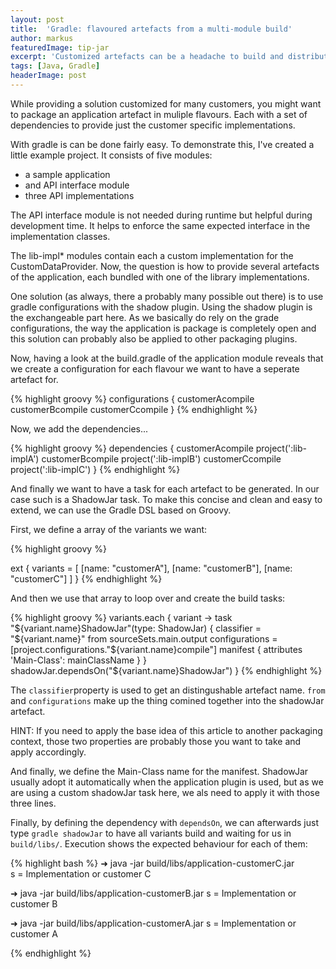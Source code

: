 ```yaml
---
layout: post
title:  'Gradle: flavoured artefacts from a multi-module build'
author: markus
featuredImage: tip-jar
excerpt: 'Customized artefacts can be a headache to build and distribute. Luckily gradle provides a powerful DSL that can solve that task easily - here is an example how.'
tags: [Java, Gradle]
headerImage: post
---
```


While providing a solution customized for many customers, you might want to package an application artefact in muliple flavours. Each with a set of dependencies to provide just the customer specific implementations.

With gradle is can be done fairly easy. 
To demonstrate this, I've created a little example project.
It consists of five modules:
* a sample application
* and API interface module
* three API implementations

The API interface module is not needed during runtime but helpful during development time.
It helps to enforce the same expected interface in the implementation classes.

The lib-impl* modules contain each a custom implementation for the CustomDataProvider.
Now, the question is how to provide several artefacts of the application, each bundled with one of the library implementations.

One solution (as always, there a probably many possible out there) is to use gradle configurations with the shadow plugin.
Using the shadow plugin is the exchangeable part here. 
As we basically do rely on the grade configurations, the way the application is package is completely open and this solution can probably also be applied to other packaging plugins.

Now, having a look at the build.gradle of the application module reveals that we create a configuration for each flavour we want to have a seperate artefact for.

{% highlight groovy %}
configurations {
    customerAcompile
    customerBcompile
    customerCcompile
}
{% endhighlight %}

Now, we add the dependencies...

{% highlight groovy %}
dependencies {
    customerAcompile project(':lib-implA')
    customerBcompile project(':lib-implB')
    customerCcompile project(':lib-implC')
}
{% endhighlight %}

And finally we want to have a task for each artefact to be generated. In our case such is a ShadowJar task. To make this concise and clean and easy to extend, we can use the Gradle DSL based on Groovy.

First, we define a array of the variants we want:

{% highlight groovy %}

ext {
    variants = [
            [name: "customerA"],
            [name: "customerB"],
            [name: "customerC"]
    ]
}
{% endhighlight %}

And then we use that array to loop over and create the build tasks:

{% highlight groovy %}
variants.each { variant ->
    task "${variant.name}ShadowJar"(type: ShadowJar) {
        classifier = "${variant.name}"
        from sourceSets.main.output
        configurations = [project.configurations."${variant.name}compile"]
        manifest {
            attributes 'Main-Class': mainClassName
        }
    }
    shadowJar.dependsOn("${variant.name}ShadowJar")
}
{% endhighlight %}

The `classifier`property is used to get an distingushable artefact name. 
`from` and `configurations` make up the thing comined together into the shadowJar artefact.

HINT: If you need to apply the base idea of this article to another packaging context, those two properties are probably those you want to take and apply accordingly.

And finally, we define the Main-Class name for the manifest. ShadowJar usually adopt it automatically when the application plugin is used, but as we are using a custom shadowJar task here, we als need to apply it with those three lines.

Finally, by defining the dependency with `dependsOn`, we can afterwards just type
`gradle shadowJar` to have all variants build and waiting for us in `build/libs/`.
Execution shows the expected behaviour for each of them:

{% highlight bash %}
➜ java -jar build/libs/application-customerC.jar                               
s = Implementation or customer C

➜ java -jar build/libs/application-customerB.jar
s = Implementation or customer B

➜ java -jar build/libs/application-customerA.jar
s = Implementation or customer A

{% endhighlight %}



